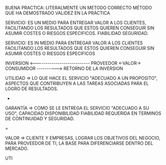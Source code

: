 
BUENA PRACTICA: LITERALMENTE UN METODO CORRECTO 
MÉTODO QUE HA DEMOSTRADO VALIDEZ EN LA PRÁCTICA

SERVICIO: ES UN MEDIO PARA ENTREGAR VALOR A LOS CLIENTES, FACILITANDO LOS RESULTADOS QUE ESTOS QUIEREN CONSEGUIR SIN ASUMIR COSTES O RIESGOS ESPECIFICOS. FIABILIDAD SEGURIDAD.

SERVICIO: ES IN MEDIO PARA ENTREGAR VALOR A LOS CLIENTES FACILITANDO LOS RESULTADOS QUE ESTOS QUIEREN CONSEGUIR SIN ASUMIR COSTES O RIESGOS ESPECIFICOS

INVERSION <---------------------------
PROVEEDOR <-VALOR-> CONSUMIDOR
----------> RETORNO DE LA INVERSION

UTILIDAD => LO QUE HACE EL SERVICIO "ADECUADO A UN PROPOSITO", ASPECTOS QUE CONTRIBUYEN A LAS TAREAS ASOCIADAS PARA EL LOGRO DE RESULTADOS.

+

GARANTÍA => COMO SE LE ENTREGA EL SERVICIO "ADECUADO A SU USO", CAPACIDAD DISPONIBILIDAD FIABILIDAD REQUERIDA EN TERMINOS DE CONTINUIDAD Y SEGURIDAD.

=

VALOR => CLIENTE Y EMPRESAS, LOGRAR LOS OBJETIVOS DEL NEGOCIO, PARA PROVEEDOR DE TI, LA BASE PARA DIFERENCIARSE DENTRO DEL MERCADO.

UTI